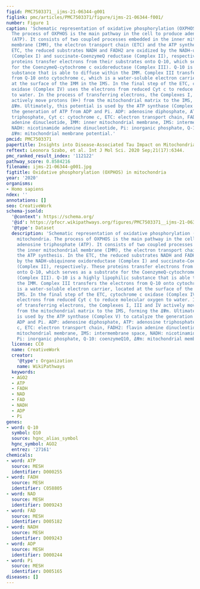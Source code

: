 ```yaml
---
figid: PMC7503371__ijms-21-06344-g001
figlink: pmc/articles/PMC7503371/figure/ijms-21-06344-f001/
number: Figure 1
caption: 'Schematic representation of oxidative phosphorylation (OXPHOS) in mitochondria.
  The process of OXPHOS is the main pathway in the cell to produce adenosine triphosphate
  (ATP). It consists of two coupled processes embedded in the inner mitochondrial
  membrane (IMM), the electron transport chain (ETC) and the ATP synthesis. In the
  ETC, the reduced substrates NADH and FADH2 are oxidized by the NADH-ubiquinone oxidoreductase
  (Complex I) and succinate-CoenzymeQ reductase (Complex II), respectively. These
  proteins transfer electrons from their substrates onto Q-10, which serves as a substrate
  for the CoenzymeQ-cytochrome c oxidoreductase (Complex III). Q-10 is a highly lipophilic
  substance that is able to diffuse within the IMM. Complex III transfers the electrons
  from Q-10 onto cytochrome c, which is a water-soluble electron carrier, located
  at the surface of the IMM in the IMS. In the final step of the ETC, cytochrome c
  oxidase (Complex IV) uses the electrons from reduced Cyt c to reduce molecular oxygen
  to water. In the process of transferring electrons, the Complexes I, III and IV
  actively move protons (H+) from the mitochondrial matrix to the IMS, forming the
  ΔΨm. Ultimately, this potential is used by the ATP synthase (Complex V) to catalyze
  the generation of ATP from ADP and Pi. ADP: adenosine diphosphate, ATP: adenosine
  triphosphate, Cyt c: cytochrome c, ETC: electron transport chain, FADH2: flavin
  adenine dinucleotide, IMM: inner mitochondrial membrane, IMS: intermembrane space,
  NADH: nicotinamide adenine dinucleotide, Pi: inorganic phosphate, Q-10: coenzymeQ10,
  ΔΨm: mitochondrial membrane potential.'
pmcid: PMC7503371
papertitle: Insights into Disease-Associated Tau Impact on Mitochondria.
reftext: Leonora Szabo, et al. Int J Mol Sci. 2020 Sep;21(17):6344.
pmc_ranked_result_index: '112122'
pathway_score: 0.8584216
filename: ijms-21-06344-g001.jpg
figtitle: Oxidative phosphorylation (OXPHOS) in mitochondria
year: '2020'
organisms:
- Homo sapiens
ndex: ''
annotations: []
seo: CreativeWork
schema-jsonld:
  '@context': https://schema.org/
  '@id': https://pfocr.wikipathways.org/figures/PMC7503371__ijms-21-06344-g001.html
  '@type': Dataset
  description: 'Schematic representation of oxidative phosphorylation (OXPHOS) in
    mitochondria. The process of OXPHOS is the main pathway in the cell to produce
    adenosine triphosphate (ATP). It consists of two coupled processes embedded in
    the inner mitochondrial membrane (IMM), the electron transport chain (ETC) and
    the ATP synthesis. In the ETC, the reduced substrates NADH and FADH2 are oxidized
    by the NADH-ubiquinone oxidoreductase (Complex I) and succinate-CoenzymeQ reductase
    (Complex II), respectively. These proteins transfer electrons from their substrates
    onto Q-10, which serves as a substrate for the CoenzymeQ-cytochrome c oxidoreductase
    (Complex III). Q-10 is a highly lipophilic substance that is able to diffuse within
    the IMM. Complex III transfers the electrons from Q-10 onto cytochrome c, which
    is a water-soluble electron carrier, located at the surface of the IMM in the
    IMS. In the final step of the ETC, cytochrome c oxidase (Complex IV) uses the
    electrons from reduced Cyt c to reduce molecular oxygen to water. In the process
    of transferring electrons, the Complexes I, III and IV actively move protons (H+)
    from the mitochondrial matrix to the IMS, forming the ΔΨm. Ultimately, this potential
    is used by the ATP synthase (Complex V) to catalyze the generation of ATP from
    ADP and Pi. ADP: adenosine diphosphate, ATP: adenosine triphosphate, Cyt c: cytochrome
    c, ETC: electron transport chain, FADH2: flavin adenine dinucleotide, IMM: inner
    mitochondrial membrane, IMS: intermembrane space, NADH: nicotinamide adenine dinucleotide,
    Pi: inorganic phosphate, Q-10: coenzymeQ10, ΔΨm: mitochondrial membrane potential.'
  license: CC0
  name: CreativeWork
  creator:
    '@type': Organization
    name: WikiPathways
  keywords:
  - AGO2
  - ATP
  - FADH
  - NAD
  - FAD
  - NADH
  - ADP
  - Pi
genes:
- word: Q-10
  symbol: Q10
  source: hgnc_alias_symbol
  hgnc_symbol: AGO2
  entrez: '27161'
chemicals:
- word: ATP
  source: MESH
  identifier: D000255
- word: FADH
  source: MESH
  identifier: C058805
- word: NAD
  source: MESH
  identifier: D009243
- word: FAD
  source: MESH
  identifier: D005182
- word: NADH
  source: MESH
  identifier: D009243
- word: ADP
  source: MESH
  identifier: D000244
- word: Pi
  source: MESH
  identifier: D005165
diseases: []
---
```

